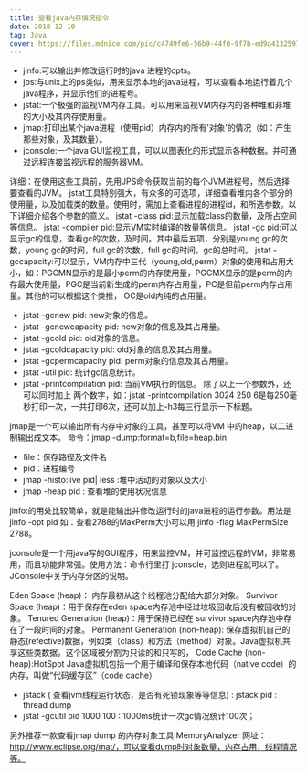 ```yaml
---
title: 查看java内存情况指令
date: 2018-12-10
tag: Java
cover: https://files.mdnice.com/pic/c4749fe6-56b9-44f0-9f7b-ed9a41325974.png
---
```


- jinfo:可以输出并修改运行时的java 进程的opts。 
- jps:与unix上的ps类似，用来显示本地的java进程，可以查看本地运行着几个java程序，并显示他们的进程号。 
- jstat:一个极强的监视VM内存工具。可以用来监视VM内存内的各种堆和非堆的大小及其内存使用量。 
- jmap:打印出某个java进程（使用pid）内存内的所有'对象'的情况（如：产生那些对象，及其数量）。 
- jconsole:一个java GUI监视工具，可以以图表化的形式显示各种数据。并可通过远程连接监视远程的服务器VM。 

详细：在使用这些工具前，先用JPS命令获取当前的每个JVM进程号，然后选择要查看的JVM。 
jstat工具特别强大，有众多的可选项，详细查看堆内各个部分的使用量，以及加载类的数量。使用时，需加上查看进程的进程id，和所选参数。以下详细介绍各个参数的意义。 
jstat -class pid:显示加载class的数量，及所占空间等信息。 
jstat -compiler pid:显示VM实时编译的数量等信息。 
jstat -gc pid:可以显示gc的信息，查看gc的次数，及时间。其中最后五项，分别是young gc的次数，young gc的时间，full gc的次数，full gc的时间，gc的总时间。 
jstat -gccapacity:可以显示，VM内存中三代（young,old,perm）对象的使用和占用大小，如：PGCMN显示的是最小perm的内存使用量，PGCMX显示的是perm的内存最大使用量，PGC是当前新生成的perm内存占用量，PC是但前perm内存占用量。其他的可以根据这个类推， OC是old内纯的占用量。 
- jstat -gcnew pid: new对象的信息。 
- jstat -gcnewcapacity pid: new对象的信息及其占用量。 
- jstat -gcold pid: old对象的信息。 
- jstat -gcoldcapacity pid: old对象的信息及其占用量。 
- jstat -gcpermcapacity pid: perm对象的信息及其占用量。 
- jstat -util pid: 统计gc信息统计。 
- jstat -printcompilation pid: 当前VM执行的信息。 
除了以上一个参数外，还可以同时加上 两个数字，如：jstat -printcompilation 3024 250 6是每250毫秒打印一次，一共打印6次，还可以加上-h3每三行显示一下标题。 

jmap是一个可以输出所有内存中对象的工具，甚至可以将VM 中的heap，以二进制输出成文本。 
命令：jmap -dump:format=b,file=heap.bin <pid> 
- file：保存路径及文件名 
- pid：进程编号 
- jmap -histo:live  pid| less :堆中活动的对象以及大小 
- jmap -heap pid : 查看堆的使用状况信息 


jinfo:的用处比较简单，就是能输出并修改运行时的java进程的运行参数。用法是jinfo -opt pid 如：查看2788的MaxPerm大小可以用 jinfo -flag MaxPermSize 2788。 

jconsole是一个用java写的GUI程序，用来监控VM，并可监控远程的VM，非常易用，而且功能非常强。使用方法：命令行里打 jconsole，选则进程就可以了。 
JConsole中关于内存分区的说明。 

Eden Space (heap)： 内存最初从这个线程池分配给大部分对象。 
Survivor Space (heap)：用于保存在eden space内存池中经过垃圾回收后没有被回收的对象。 
Tenured Generation (heap)：用于保持已经在 survivor space内存池中存在了一段时间的对象。 
Permanent Generation (non-heap): 保存虚拟机自己的静态(refective)数据，例如类（class）和方法（method）对象。Java虚拟机共享这些类数据。这个区域被分割为只读的和只写的， 
Code Cache (non-heap):HotSpot Java虚拟机包括一个用于编译和保存本地代码（native code）的内存，叫做“代码缓存区”（code cache） 

- jstack ( 查看jvm线程运行状态，是否有死锁现象等等信息) : jstack pid : thread dump 
- jstat -gcutil  pid  1000 100  : 1000ms统计一次gc情况统计100次； 

另外推荐一款查看jmap dump 的内存对象工具 MemoryAnalyzer 
网址：http://www.eclipse.org/mat/，可以查看dump时对象数量，内存占用，线程情况等。